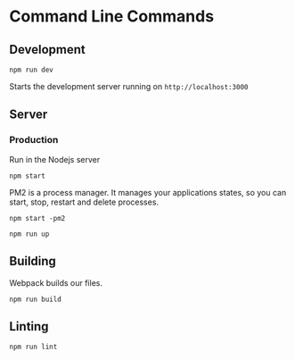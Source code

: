# Command Line Commands

## Development

```Shell
npm run dev
```

Starts the development server running on `http://localhost:3000`


## Server

### Production

Run in the Nodejs server
```Shell
npm start
```
PM2 is a process manager. It manages your applications states, so you can start, stop, restart and delete processes.

```Shell
npm start -pm2
```
```Shell
npm run up
```


## Building
Webpack builds our files.

```Shell
npm run build
```

## Linting

```Shell
npm run lint
```


